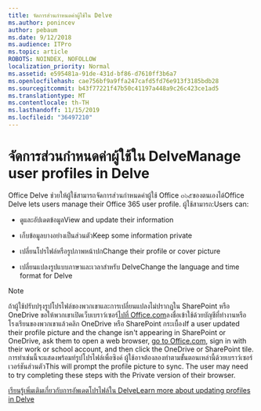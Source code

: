 ```yaml
---
title: จัดการส่วนกำหนดค่าผู้ใช้ใน Delve
ms.author: ponincev
author: pebaum
ms.date: 9/12/2018
ms.audience: ITPro
ms.topic: article
ROBOTS: NOINDEX, NOFOLLOW
localization_priority: Normal
ms.assetid: e595481a-91de-431d-bf86-d7610ff3b6a7
ms.openlocfilehash: cae756bf9a9ffa247cafd5fd76e913f3185bdb28
ms.sourcegitcommit: b43f77221f47b50c41197a448a9c26c423ce1ad5
ms.translationtype: MT
ms.contentlocale: th-TH
ms.lasthandoff: 11/15/2019
ms.locfileid: "36497210"
---
```

# <a name="manage-user-profiles-in-delve"></a><span data-ttu-id="b782f-102">จัดการส่วนกำหนดค่าผู้ใช้ใน Delve</span><span class="sxs-lookup"><span data-stu-id="b782f-102">Manage user profiles in Delve</span></span>

<span data-ttu-id="b782f-103">Office Delve ช่วยให้ผู้ใช้สามารถจัดการส่วนกำหนดค่าผู้ใช้ Office ๓๖๕ของตนเองได้</span><span class="sxs-lookup"><span data-stu-id="b782f-103">Office Delve lets users manage their Office 365 user profile.</span></span> <span data-ttu-id="b782f-104">ผู้ใช้สามารถ:</span><span class="sxs-lookup"><span data-stu-id="b782f-104">Users can:</span></span>
  
- <span data-ttu-id="b782f-105">ดูและอัปเดตข้อมูล</span><span class="sxs-lookup"><span data-stu-id="b782f-105">View and update their information</span></span>
    
- <span data-ttu-id="b782f-106">เก็บข้อมูลบางอย่างเป็นส่วนตัว</span><span class="sxs-lookup"><span data-stu-id="b782f-106">Keep some information private</span></span>
    
- <span data-ttu-id="b782f-107">เปลี่ยนโปรไฟล์หรือรูปภาพหน้าปก</span><span class="sxs-lookup"><span data-stu-id="b782f-107">Change their profile or cover picture</span></span>
    
- <span data-ttu-id="b782f-108">เปลี่ยนแปลงรูปแบบภาษาและเวลาสำหรับ Delve</span><span class="sxs-lookup"><span data-stu-id="b782f-108">Change the language and time format for Delve</span></span>
    
> [!NOTE]
> <span data-ttu-id="b782f-109">ถ้าผู้ใช้ปรับปรุงรูปโปรไฟล์ของพวกเขาและการเปลี่ยนแปลงไม่ปรากฏใน SharePoint หรือ OneDrive ขอให้พวกเขาเปิดเว็บเบราว์เซอร์[ไปที่ Office.com](https://www.office.com)ลงชื่อเข้าใช้ด้วยบัญชีที่ทำงานหรือโรงเรียนของพวกเขาแล้วคลิก OneDrive หรือ SharePoint กระเบื้อง</span><span class="sxs-lookup"><span data-stu-id="b782f-109">If a user updated their profile picture and the change isn't appearing in SharePoint or OneDrive, ask them to open a web browser, [go to Office.com](https://www.office.com), sign in with their work or school account, and then click the OneDrive or SharePoint tile.</span></span> <span data-ttu-id="b782f-110">การทำเช่นนี้จะแสดงพร้อมท์รูปโปรไฟล์เพื่อซิงค์ ผู้ใช้อาจต้องลองทำตามขั้นตอนเหล่านี้ด้วยเบราว์เซอร์เวอร์ชันส่วนตัว</span><span class="sxs-lookup"><span data-stu-id="b782f-110">This will prompt the profile picture to sync. The user may need to try completing these steps with the Private version of their browser.</span></span> 
  
[<span data-ttu-id="b782f-111">เรียนรู้เพิ่มเติมเกี่ยวกับการอัพเดตโปรไฟล์ใน Delve</span><span class="sxs-lookup"><span data-stu-id="b782f-111">Learn more about updating profiles in Delve</span></span>](https://go.microsoft.com/fwlink/?linkid=735070)
  

